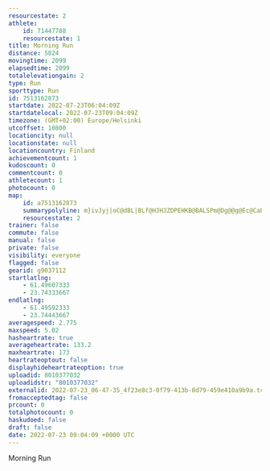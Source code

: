 ```yaml
---
resourcestate: 2
athlete:
    id: 71447788
    resourcestate: 1
title: Morning Run
distance: 5824
movingtime: 2099
elapsedtime: 2099
totalelevationgain: 2
type: Run
sporttype: Run
id: 7513162873
startdate: 2022-07-23T06:04:09Z
startdatelocal: 2022-07-23T09:04:09Z
timezone: (GMT+02:00) Europe/Helsinki
utcoffset: 10800
locationcity: null
locationstate: null
locationcountry: Finland
achievementcount: 1
kudoscount: 0
commentcount: 0
athletecount: 1
photocount: 0
map:
    id: a7513162873
    summarypolyline: m}ivJyj|oC@dBL|BLf@HJHJZDPEHKB@BALSPm@Dg@@g@Ec@CaBKmCE]K]Wc@GC[@[XSVId@IbAPdGFj@Nl@HPZVD?LEBFLYXk@Pw@Bc@AeBKwA@cAGYMi@[_@[KWDMN[x@Gh@AX@p@Df@FtBF~@Np@Xl@PNPAD@PWNa@H]HaAAyBGkDCQc@cAGGIA[@MFORKZOv@DdEDVDtBLh@FLTVJBNEVUNST}@@K?s@GuB@]E}BG[_@gAOIG?SBOL_@~@Mx@?bBBZA\FhBJ`ANv@P^LHN?d@YFIJ[Ja@BU@q@C_BMyBEoAQu@IQKKKCUDYPU^Od@Gx@BjABT@zADn@RtANh@LPJDPANKNUVi@H]Ho@UsCIoCIg@KM[QMAODKPO`@Gj@AzAN`FDZL^VVRDJEPURiA?mAQmGCW[e@GEWEO@OHQ`@GZI`ABdAD\BbBHdBRr@PVDBTAJCZg@Hc@DaA?oAKcBGiCEYOa@OGG?QFOHKRQd@I^Cb@?rAFtDFn@FVP\VTLFF?TITYJi@Ba@GyDEe@GwAMo@Wc@QIO@MHMLQ`@Kh@CZJtA@h@A`@HfCJh@JZZ\TBTEPQLSLe@BSBoAMiC?m@E_AGi@Mc@IM_@MG@SLWh@Kf@C~@AfEBz@Hd@N^LLLDV?TOHQJ_@B]@u@GwDKmBK]OWMGOAMBKHKNK`@M|@Ax@?hAF|CLh@V`@PFd@HDAVa@Pa@DUBe@KoBImDEc@K_@IQKIWKK?MFKLSp@ALCjA@fCErB@RLd@BFRTVLRGJITg@NiAGaEMwBOg@OUKAK@]VSRM^Iv@?jAJjA?|BF`@Vj@ZNR@\ON[Le@D]?[CiAGo@Au@KwBK[U]SMS?[RKPS|@B`CH`A@hAEh@BZNd@FHd@`@HDH?FCRKLUJ[@Q@wAGmAKgA?[GmAI_@?SEOKOIGKDWBOPQx@Gl@Bh@BlBFz@@dBRn@RPPFPENKP]Js@BkADWCiBKcA@k@E[IYIMI_@OIIAK@KH
    resourcestate: 2
trainer: false
commute: false
manual: false
private: false
visibility: everyone
flagged: false
gearid: g9037112
startlatlng:
    - 61.49607333
    - 23.74333667
endlatlng:
    - 61.49592333
    - 23.74443667
averagespeed: 2.775
maxspeed: 5.02
hasheartrate: true
averageheartrate: 133.2
maxheartrate: 173
heartrateoptout: false
displayhideheartrateoption: true
uploadid: 8010377032
uploadidstr: "8010377032"
externalid: 2022-07-23_06-47-35_4f23e8c3-0f79-413b-8d79-459e410a9b9a.tcx
fromacceptedtag: false
prcount: 0
totalphotocount: 0
haskudoed: false
draft: false
date: 2022-07-23 09:04:09 +0000 UTC
---
```

Morning Run